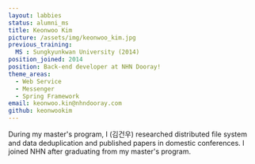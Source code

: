 ```yaml
---
layout: labbies
status: alumni_ms
title: Keonwoo Kim
picture: /assets/img/keonwoo_kim.jpg
previous_training:
  MS : Sungkyunkwan University (2014)
position_joined: 2014
position: Back-end developer at NHN Dooray!
theme_areas:
  - Web Service
  - Messenger
  - Spring Framework
email: keonwoo.kin@nhndooray.com
github: keonwookim
---
```


During my master's program, I (김건우) researched distributed file system and data deduplication and published papers in domestic conferences. I joined NHN after graduating from my master's program.
